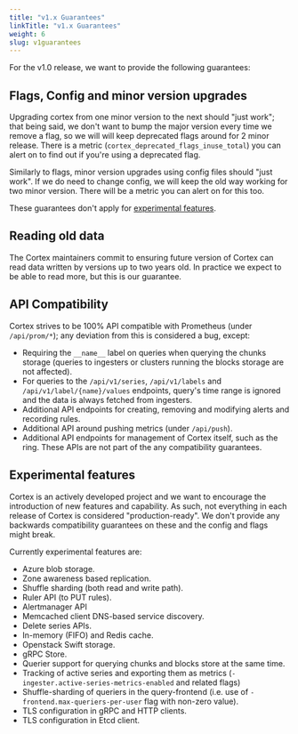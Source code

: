```yaml
---
title: "v1.x Guarantees"
linkTitle: "v1.x Guarantees"
weight: 6
slug: v1guarantees
---
```


For the v1.0 release, we want to provide the following guarantees:

## Flags, Config and minor version upgrades

Upgrading cortex from one minor version to the next should "just work"; that being said, we don't want to bump the major version every time we remove a flag, so we will will keep deprecated flags around for 2 minor release.  There is a metric (`cortex_deprecated_flags_inuse_total`) you can alert on to find out if you're using a deprecated  flag.

Similarly to flags, minor version upgrades using config files should "just work".  If we do need to change config, we will keep the old way working for two minor version.  There will be a metric you can alert on for this too.

These guarantees don't apply for [experimental features](#experimental-features).

## Reading old data

The Cortex maintainers commit to ensuring future version of Cortex can read data written by versions up to two years old. In practice we expect to be able to read more, but this is our guarantee.

## API Compatibility

Cortex strives to be 100% API compatible with Prometheus (under `/api/prom/*`); any deviation from this is considered a bug, except:

- Requiring the `__name__` label on queries when querying the chunks storage (queries to ingesters or clusters running the blocks storage are not affected).
- For queries to the `/api/v1/series`, `/api/v1/labels` and `/api/v1/label/{name}/values` endpoints, query's time range is ignored and the data is always fetched from ingesters.
- Additional API endpoints for creating, removing and modifying alerts and recording rules.
- Additional API around pushing metrics (under `/api/push`).
- Additional API endpoints for management of Cortex itself, such as the ring.  These APIs are not part of the any compatibility guarantees.

## Experimental features

Cortex is an actively developed project and we want to encourage the introduction of new features and capability.  As such, not everything in each release of Cortex is considered "production-ready". We don't provide any backwards compatibility guarantees on these and the config and flags might break.

Currently experimental features are:

- Azure blob storage.
- Zone awareness based replication.
- Shuffle sharding (both read and write path).
- Ruler API (to PUT rules).
- Alertmanager API
- Memcached client DNS-based service discovery.
- Delete series APIs.
- In-memory (FIFO) and Redis cache.
- Openstack Swift storage.
- gRPC Store.
- Querier support for querying chunks and blocks store at the same time.
- Tracking of active series and exporting them as metrics (`-ingester.active-series-metrics-enabled` and related flags)
- Shuffle-sharding of queriers in the query-frontend (i.e. use of `-frontend.max-queriers-per-user` flag with non-zero value).
- TLS configuration in gRPC and HTTP clients.
- TLS configuration in Etcd client.

